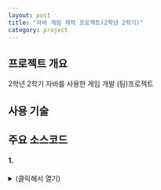 ```yaml
---
layout: post
title: "자바 게임 제작 프로젝트(2학년 2학기)"
category: project
---
```


## 프로젝트 개요
2학년 2학기 자바를 사용한 게임 개발 (팀)프로젝트

## 사용 기술


## 주요 소스코드

#### 1. 

<details>
<summary>(클릭해서 열기)</summary>
  코드를 등록하세요
</details>
